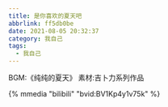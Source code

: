 ```yaml
---
title: 是你喜欢的夏天吧
abbrlink: ff5db0be
date: 2021-08-05 20:32:37
category: 我自己
tags:
  - 我自己
---
```

BGM:《纯纯的夏天》
素材:吉卜力系列作品

{% mmedia "bilibili" "bvid:BV1Kp4y1v75k" %}
